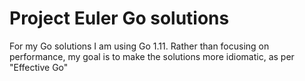 # Project Euler Go solutions

For my Go solutions I am using Go 1.11. Rather than focusing on performance, my goal is to make the solutions more idiomatic, as per "Effective Go"

